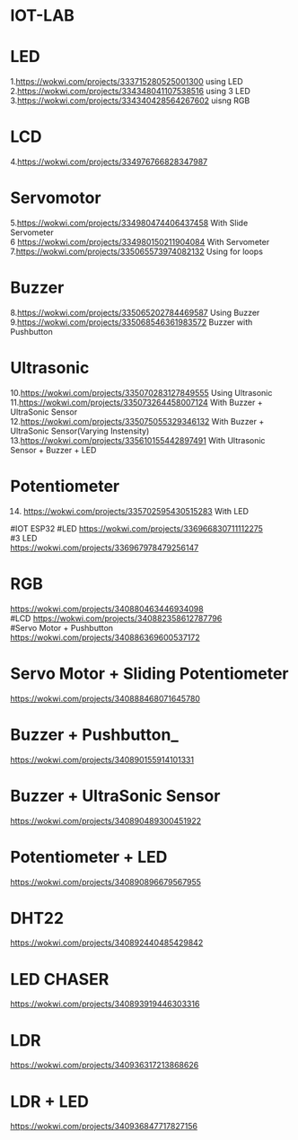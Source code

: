 # IOT-LAB

# LED
1.https://wokwi.com/projects/333715280525001300 using LED<br>
2.https://wokwi.com/projects/334348041107538516 using 3 LED<br>
3.https://wokwi.com/projects/334340428564267602 uisng RGB<br>

# LCD
4.https://wokwi.com/projects/334976766828347987<br>

# Servomotor
5.https://wokwi.com/projects/334980474406437458 With Slide Servometer <br>
6 https://wokwi.com/projects/334980150211904084 With Servometer<br>
7.https://wokwi.com/projects/335065573974082132 Using for loops<br>

# Buzzer
8.https://wokwi.com/projects/335065202784469587 Using Buzzer <br>
9.https://wokwi.com/projects/335068546361983572 Buzzer with Pushbutton <br>

# Ultrasonic 
10.https://wokwi.com/projects/335070283127849555 Using Ultrasonic<br>
11.https://wokwi.com/projects/335073264458007124 With Buzzer + UltraSonic Sensor<br>
12.https://wokwi.com/projects/335075055329346132 With Buzzer + UltraSonic Sensor(Varying Instensity)<br>
13.https://wokwi.com/projects/335610155442897491 With Ultrasonic Sensor + Buzzer + LED

# Potentiometer
14. https://wokwi.com/projects/335702595430515283 With LED



#IOT ESP32
#LED
https://wokwi.com/projects/336966830711112275 <br>
#3 LED<br>
https://wokwi.com/projects/336967978479256147 <br>
# RGB
https://wokwi.com/projects/340880463446934098 <br>
#LCD
https://wokwi.com/projects/340882358612787796 <br>
#Servo Motor + Pushbutton
https://wokwi.com/projects/340886369600537172 <br>
# Servo Motor + Sliding Potentiometer
https://wokwi.com/projects/340888468071645780 <br>
# Buzzer + Pushbutton_
https://wokwi.com/projects/340890155914101331 <br>
# Buzzer + UltraSonic Sensor
https://wokwi.com/projects/340890489300451922  <br>
# Potentiometer + LED
https://wokwi.com/projects/340890896679567955 <br>
# DHT22
https://wokwi.com/projects/340892440485429842 <br>
# LED CHASER<br>
https://wokwi.com/projects/340893919446303316<br>
# LDR<br>
https://wokwi.com/projects/340936317213868626  <br>
# LDR + LED<br>
https://wokwi.com/projects/340936847717827156  <br>
